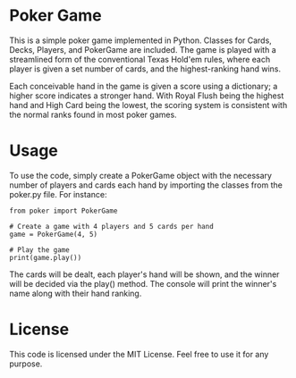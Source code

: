 # Poker Game

This is a simple poker game implemented in Python. Classes for Cards, Decks, Players, and PokerGame are included. The game is played with a streamlined form of the conventional Texas Hold'em rules, where each player is given a set number of cards, and the highest-ranking hand wins.

Each conceivable hand in the game is given a score using a dictionary; a higher score indicates a stronger hand. With Royal Flush being the highest hand and High Card being the lowest, the scoring system is consistent with the normal ranks found in most poker games.

# Usage 

To use the code, simply create a PokerGame object with the necessary number of players and cards each hand by importing the classes from the poker.py file. For instance:

```
from poker import PokerGame

# Create a game with 4 players and 5 cards per hand
game = PokerGame(4, 5)

# Play the game
print(game.play())
```
The cards will be dealt, each player's hand will be shown, and the winner will be decided via the play() method. The console will print the winner's name along with their hand ranking.

# License

This code is licensed under the MIT License. Feel free to use it for any purpose.


